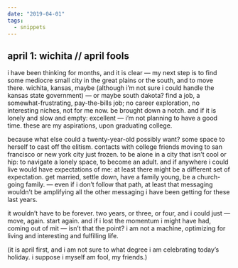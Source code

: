 ```yaml
---
date: "2019-04-01"
tags:
  - snippets
---
```

## april 1: wichita // april fools  

i have been thinking for months, and it is clear — my next step is to find some mediocre small city in the great plains or the south, and to move there. wichita, kansas, maybe (although i’m not sure i could handle the kansas state government) — or maybe south dakota? find a job, a somewhat-frustrating, pay-the-bills job; no career exploration, no interesting niches, not for me now. be brought down a notch. and if it is lonely and slow and empty: excellent — i’m not planning to have a good time. these are my aspirations, upon graduating college. 

because what else could a twenty-year-old possibly want? some space to herself to cast off the elitism. contacts with college friends moving to san francisco or new york city just frozen. to be alone in a city that isn’t cool or hip: to navigate a lonely space, to become an adult. and if anywhere i could live would have expectations of me: at least there might be a different set of expectation. get married, settle down, have a family young, be a church-going family. — even if i don’t follow that path, at least that messaging  wouldn’t be amplifying all the other messaging i have been getting for these last years.

it wouldn’t have to be forever. two years, or three, or four, and i could just — move, again. start again. and if i lost the momentum i might have had, coming out of mit — isn’t that the point? i am not a machine, optimizing for living and interesting and fulfilling life.

(it is april first, and i am not sure to what degree i am celebrating today’s holiday. i suppose i myself am fool, my friends.)
